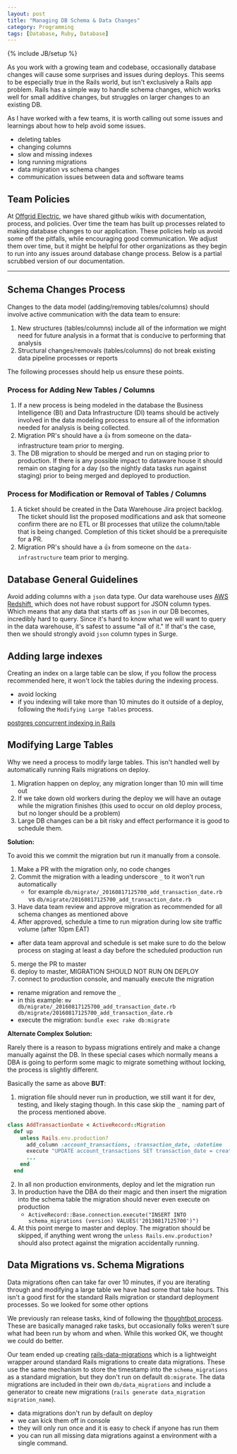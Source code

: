 ```yaml
---
layout: post
title: "Managing DB Schema & Data Changes"
category: Programming 
tags: [Database, Ruby, Database]
---
```

{% include JB/setup %}

As you work with a growing team and codebase, occasionally database changes will cause some surprises and issues during deploys. This seems to be especially true in the Rails world, but isn't exclusively a Rails app problem. Rails has a simple way to handle schema changes, which works well for small additive changes, but struggles on larger changes to an existing DB.

As I have worked with a few teams, it is worth calling out some issues and learnings about how to help avoid some issues.

* deleting tables
* changing columns
* slow and missing indexes
* long running migrations
* data migration vs schema changes
* communication issues between data and software teams

## Team Policies

At [Offgrid Electric](http://offgrid-electric.com), we have shared github wikis with documentation, process, and policies. Over time the team has built up processes related to making database changes to our application. These policies help us avoid some off the pitfalls, while encouraging good communication. We adjust them over time, but it might be helpful for other organizations as they begin to run into any issues around database change process. Below is a partial scrubbed version of our documentation. 

---

## Schema Changes Process

Changes to the data model (adding/removing tables/columns) should involve active communication with the data team to ensure:

1. New structures (tables/columns) include all of the information we might need for future analysis in a format that is conducive to performing that analysis
2. Structural changes/removals (tables/columns) do not break existing data pipeline processes or reports

The following processes should help us ensure these points.


### Process for Adding New Tables / Columns

1. If a new process is being modeled in the database the Business Intelligence (BI) and Data Infrastructure (DI) teams should be actively involved in the data modeling process to ensure all of the information needed for analysis is being collected.
2. Migration PR's should have a :thumbsup: from someone on the data-infrastructure team prior to merging.
3. The DB migration to should be merged and run on staging prior to production. If there is any possible impact to dataware house it should remain on staging for a day (so the nightly data tasks run against staging) prior to being merged and deployed to production.

### Process for Modification or Removal of Tables / Columns

1. A ticket should be created in the Data Warehouse Jira project backlog. The ticket should list the proposed modifications and ask that someone confirm there are no ETL or BI processes that utilize the column/table that is being changed. Completion of this ticket should be a prerequisite for a PR.
2. Migration PR's should have a :thumbsup: from someone on the `data-infrastructure` team prior to merging.

## Database General Guidelines

Avoid adding columns with a `json` data type.  Our data warehouse uses [AWS Redshift](https://aws.amazon.com/documentation/redshift/), which does not have robust support for JSON column types.  Which means that any data that starts off as `json` in our DB becomes, incredibly hard to query. Since it's hard to know what we will want to query in the data warehouse, it's safest to assume "all of it."  If that's the case, then we should strongly avoid `json` column types in Surge.

## Adding large indexes

Creating an index on a large table can be slow, if you follow the process recommended here, it won't lock the tables during the indexing process.

* avoid locking
* if you indexing will take more than 10 minutes do it outside of a deploy, following the `Modifying Large Tables` process.

[postgres concurrent indexing in Rails](https://robots.thoughtbot.com/how-to-create-postgres-indexes-concurrently-in)

## Modifying Large Tables

Why we need a process to modify large tables. This isn't handled well by automatically running Rails migrations on deploy.

1. Migration happen on deploy, any migration longer than 10 min will time out
2. If we take down old workers during the deploy we will have an outage while the migration finishes (this used to occur on old deploy process, but no longer should be a problem)
3. Large DB changes can be a bit risky and effect performance it is good to schedule them.

__Solution:__

To avoid this we commit the migration but run it manually from a console.

1. Make a PR with the migration only, no code changes
2. Commit the migration with a leading underscore `_` to it won't run automatically
   * for example `db/migrate/_20160817125700_add_transaction_date.rb` vs `db/migrate/20160817125700_add_transaction_date.rb`
3. Have data team review and approve migration as recommended for all schema changes as mentioned above
4. After approved, schedule a time to run migration during low site traffic volume (after 10pm EAT)
  * after data team approval and schedule is set make sure to do the below process on staging at least a day before the scheduled production run
5. merge the PR to master
6. deploy to master, MIGRATION SHOULD NOT RUN ON DEPLOY
7. connect to production console, and manually execute the migration
  * rename migration and remove the `_`
  * in this example: `mv db/migrate/_20160817125700_add_transaction_date.rb db/migrate/20160817125700_add_transaction_date.rb`
  * execute the migration: `bundle exec rake db:migrate`

  
__Alternate Complex Solution:__

Rarely there is a reason to bypass migrations entirely and make a change manually against the DB. In these special cases which normally means a DBA is going to perform some magic to migrate something without locking, the process is slightly different.

Basically the same as above __BUT__:

1. migration file should never run in production, we still want it for dev, testing, and likely staging though. In this case skip the `_` naming part of the process mentioned above.  
```ruby
class AddTransactionDate < ActiveRecord::Migration
  def up
    unless Rails.env.production?
      add_column :account_transactions, :transaction_date, :datetime
      execute "UPDATE account_transactions SET transaction_date = created_at"
      ...
    end
  end
```   
2. In all non production environments, deploy and let the migration run
3. In production have the DBA do their magic and then insert the migration into the schema table the migration should never even execute on production
   * `ActiveRecord::Base.connection.execute("INSERT INTO schema_migrations (version) VALUES('20130817125700')")`
4. At this point merge to master and deploy. The migration should be skipped, if anything went wrong the `unless Rails.env.production?` should also protect against the migration accidentally running. 


## Data Migrations vs. Schema Migrations

Data migrations often can take far over 10 minutes, if you are iterating through and modifying a large table we have had some that take hours. This isn't a good first for the standard Rails migration or standard deployment processes. So we looked for some other options

We previously ran release tasks, kind of following the [thoughtbot process](https://robots.thoughtbot.com/data-migrations-in-rails). These are basically managed rake tasks, but occasionally folks weren't sure what had been run by whom and when. While this worked OK, we thought we could do better.

Our team ended up creating [rails-data-migrations](https://github.com/OffgridElectric/rails-data-migrations) which is a lightweight wrapper around standard Rails migrations to create data migrations. These use the same mechanism to store the timestamp into the `schema_migrations` as a standard migration, but they don't run on default `db:migrate`. The data migrations are included in their own `db/data_migrations` and include a generator to create new migrations (`rails generate data_migration migration_name`). 

* data migrations don't run by default on deploy
* we can kick them off in console
* they will only run once and it is easy to check if anyone has run them
* you can run all missing data migrations against a environment with a single command.